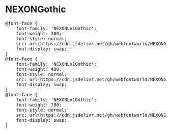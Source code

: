 # NEXONGothic

<pre>
@font-face {
    font-family: 'NEXONLv1Gothic';
    font-weight: 300; 
    font-style: normal; 
    src: url(https://cdn.jsdelivr.net/gh/webfontworld/NEXONGothic/NEXONLv1GothicLowOTFLight.woff) format('woff');
    font-display: swap;
}
@font-face {
    font-family: 'NEXONLv1Gothic';
    font-weight: 400; 
    font-style: normal; 
    src: url(https://cdn.jsdelivr.net/gh/webfontworld/NEXONGothic/NEXONLv1GothicOTF.woff) format('woff');
    font-display: swap;
}
@font-face {
    font-family: 'NEXONLv1Gothic';
    font-weight: 700; 
    font-style: normal; 
    src: url(https://cdn.jsdelivr.net/gh/webfontworld/NEXONGothic/NEXONLv1GothicOTFBold.woff) format('woff');
    font-display: swap;
}
</pre>
